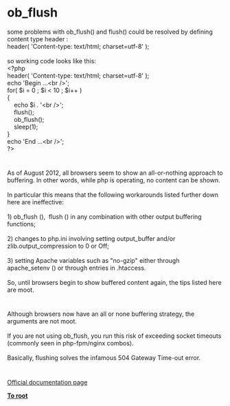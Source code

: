 # ob_flush




<div class="phpcode"><span class="html">
some problems with ob_flush() and flush() could be resolved by defining content type header :<br>header( &apos;Content-type: text/html; charset=utf-8&apos; );<br><br>so working code looks like this:<br><span class="default">&lt;?php<br>header</span><span class="keyword">( </span><span class="string">&apos;Content-type: text/html; charset=utf-8&apos; </span><span class="keyword">);<br>echo </span><span class="string">&apos;Begin ...&lt;br /&gt;&apos;</span><span class="keyword">;<br>for( </span><span class="default">$i </span><span class="keyword">= </span><span class="default">0 </span><span class="keyword">; </span><span class="default">$i </span><span class="keyword">&lt; </span><span class="default">10 </span><span class="keyword">; </span><span class="default">$i</span><span class="keyword">++ )<br>{<br>&#xA0; &#xA0; echo </span><span class="default">$i </span><span class="keyword">. </span><span class="string">&apos;&lt;br /&gt;&apos;</span><span class="keyword">;<br>&#xA0; &#xA0; </span><span class="default">flush</span><span class="keyword">();<br>&#xA0; &#xA0; </span><span class="default">ob_flush</span><span class="keyword">();<br>&#xA0; &#xA0; </span><span class="default">sleep</span><span class="keyword">(</span><span class="default">1</span><span class="keyword">);<br>}<br>echo </span><span class="string">&apos;End ...&lt;br /&gt;&apos;</span><span class="keyword">;<br></span><span class="default">?&gt;</span>
</span>
</div>
  

#


<div class="phpcode"><span class="html">
As of August 2012, all browsers seem to show an all-or-nothing approach to buffering. In other words, while php is operating, no content can be shown.<br><br>In particular this means that the following workarounds listed further down here are ineffective:<br><br>1) ob_flush (),&#xA0; flush () in any combination with other output buffering functions;<br><br>2) changes to php.ini involving setting output_buffer and/or zlib.output_compression to 0 or Off;<br><br>3) setting Apache variables such as &quot;no-gzip&quot; either through apache_setenv () or through entries in .htaccess.<br><br>So, until browsers begin to show buffered content again, the tips listed here are moot.</span>
</div>
  

#


<div class="phpcode"><span class="html">
Although browsers now have an all or none buffering strategy, the arguments are not moot.<br><br>If you are not using ob_flush, you run this risk of exceeding socket timeouts (commonly seen in php-fpm/nginx combos).<br><br>Basically, flushing solves the infamous 504 Gateway Time-out error.</span>
</div>
  

#

[Official documentation page](https://www.php.net/manual/en/function.ob-flush.php)

**[To root](/)**